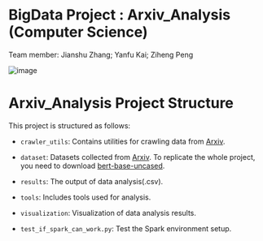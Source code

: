 # BigData Project : Arxiv_Analysis (Computer Science)
Team member: Jianshu Zhang; Yanfu Kai; Ziheng Peng

![image](https://github.com/sterzhang/BigData_Arxiv_Analysis/assets/119802220/c375cbcf-a027-4e73-986a-3edc67337d14)


# Arxiv_Analysis Project Structure

This project is structured as follows:

- `crawler_utils`: Contains utilities for crawling data from [Arxiv](https://arxiv.org/).

- `dataset`: Datasets collected from [Arxiv](https://arxiv.org/). To replicate the whole project, you need to download [bert-base-uncased](https://huggingface.co/bert-base-uncased). 

- `results`: The output of data analysis(.csv).

- `tools`: Includes tools used for analysis.

- `visualization`: Visualization of data analysis results.

- `test_if_spark_can_work.py`: Test the Spark environment setup.


